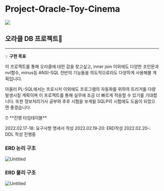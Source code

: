 # Project-Oracle-Toy-Cinema
<div>

  <img src="https://assets-global.website-files.com/5e4f771ff45e4c54cb345de3/61401cbff9b93566a1e2d6b0_%2525EB%252589%2525B4%2525EC%25258A%2525A4-%2525EA%2525B7%2525B8%2525EB%2525A6%2525AC%2525EB%252593%25259C-%2525EC%25259D%2525B4%2525EB%2525AF%2525B8%2525EC%2525A7%252580-(2).png">


## 오라클 DB 프로젝트💾

---

💡 **구현 목표**

이 프로젝트를 통해 오라클에 대한 감을 찾고싶고, inner join 이외에도 다양한 조인문과 nvl함수, minus등 ANSI-SQL 전반의 기능들을 의도적으로라도 다양하게 사용해볼 계획입니다.

아울러 PL-SQL에서는 프로시저 이외에도 프로그램의 자동화를 위하여 트리거를 다량 발생시킬 계획이며 이 프로젝트를 통해 실무에 조금 더 빠르게 적응할 수 있기를 기대합니다. 또한 정보처리기사 공부와 추후 시험을 보게될 SQLP의 시험에도 도움이 되었으면 좋겠습니다.

</aside>

<aside>
⏰ **진행 타임테이블**

2022.02.17-18: 요구사항 명세서 작성
2022.02.19-20: ERD작성
2022.02.20-: DDL 작성 진행중

</aside>

### ERD 논리 구조

![Untitled](https://s3-us-west-2.amazonaws.com/secure.notion-static.com/ef47c905-6e44-4765-8439-4254cb7a4f95/Untitled.png)

### ERD 물리 구조

![Untitled](https://s3-us-west-2.amazonaws.com/secure.notion-static.com/30b19714-f137-4705-9fa2-31146b8a208a/Untitled.png)
  
</div>
